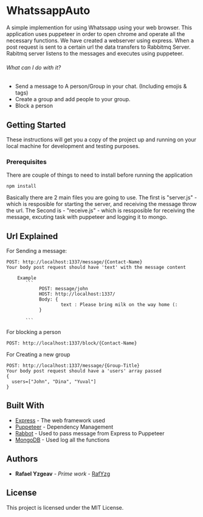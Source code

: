 # WhatssappAuto

A simple implemention for using Whatssapp using your web browser.
This application uses puppeteer in order to open chrome and operate all the necessary functions.
We have created a webserver using express. When a post request is sent to a certain url the data transfers to Rabbitmq Server.
Rabitmq server listens to the messages and executes using puppeteer. 


###### What can I do with it?
- Send a message to A person/Group in your chat. (Including emojis & tags)
- Create a group and add people to your group.
- Block a person


## Getting Started

These instructions will get you a copy of the project up and running on your local machine for development and testing purposes. 

### Prerequisites

There are couple of things to need to install before running the application
```
npm install
```

Basically there are 2 main files you are going to use. 
The first is "server.js" - which is resposible for starting the server, and receiving the message throw the url.
The Second is - "receive.js" - which is ressposible for receiving the message, excuting task with puppeteer and logging it to mongo.

## Url Explained

For Sending a message: 
```
POST: http://localhost:1337/message/{Contact-Name}
Your body post request should have 'text' with the message content
```
        Example 
           ```
                POST: message/john
                HOST: http://localhost:1337/
                Body: {
                        text : Please bring milk on the way home (:
                }

           ```
For blocking a person
```
POST: http://localhost:1337/block/{Contact-Name}
```

For Creating a new group
```
POST: http://localhost:1337/message/{Group-Title}
Your body post request should have a 'users' array passed
{
  users=["John", "Dina", "Yuval"]
}
```

## Built With

* [Express](https://expressjs.com/) - The web framework used
* [Puppeteer](https://github.com/GoogleChrome/puppeteer) - Dependency Management
* [Rabbot](https://github.com/arobson/rabbot) - Used to pass message from Express to Puppeteer
* [MongoDB](https://github.com/mongodb/node-mongodb-native) - Used log all the functions

## Authors

* **Rafael Yzgeav** - *Prime work* - [RafYzg](https://github.com/RafYzg)


## License

This project is licensed under the MIT License.

